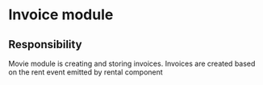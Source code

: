 # Invoice module

## Responsibility
Movie module is creating and storing invoices. Invoices are created based on the rent event
emitted by rental component 